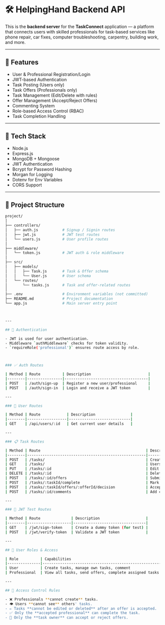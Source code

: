 # 🛠️ HelpingHand Backend API

This is the **backend server** for the **TaskConnect** application — a platform that connects users with skilled professionals for task-based services like phone repair, car fixes, computer troubleshooting, carpentry, building work, and more.

---

## 🚀 Features

- User & Professional Registration/Login
- JWT-based Authentication
- Task Posting (Users only)
- Task Offers (Professionals only)
- Task Management (Edit/Delete with rules)
- Offer Management (Accept/Reject Offers)
- Commenting System
- Role-based Access Control (RBAC)
- Task Completion Handling

---

## 🧱 Tech Stack

- Node.js
- Express.js
- MongoDB + Mongoose
- JWT Authentication
- Bcrypt for Password Hashing
- Morgan for Logging
- Dotenv for Env Variables
- CORS Support

---

## 📁 Project Structure

```bash
project/
│
├── controllers/
│   ├── auth.js           # Signup / Signin routes
│   ├── jwt.js            # JWT test routes
│   └── users.js          # User profile routes
│
├── middleware/
│   └── token.js          # JWT auth & role middleware
│
├── src/
│   ├── models/
│   │   ├── Task.js       # Task & Offer schema
│   │   └── User.js       # User schema
│   └── routes/
│       └── tasks.js      # Task and offer-related routes
│
├── .env                  # Environment variables (not committed)
├── README.md             # Project documentation
└── app.js                # Main server entry point



---

## 🔐 Authentication

- JWT is used for user authentication.
- Middleware `authMiddleware` checks for token validity.
- `requireRole('professional')` ensures route access by role.



### ✅ Auth Routes

| Method | Route          | Description                          |
|--------|----------------|--------------------------------------|
| POST   | /auth/sign-up  | Register a new user/professional     |
| POST   | /auth/sign-in  | Login and receive a JWT token        |

---

### 👤 User Routes

| Method | Route            | Description                |
|--------|------------------|----------------------------|
| GET    | /api/users/:id   | Get current user details   |

---

### 📋 Task Routes

| Method | Route                                                | Description                                         |
|--------|------------------------------------------------------|---------------------------
| POST   | /tasks/                                              | Create a new task (Users only)                      |
| GET    | /tasks/                                              | Users: Get own tasks / Professionals: All tasks     |
| PUT    | /tasks/:id                                           | Edit task (owner only, not if accepted)             |
| DELETE | /tasks/:id                                           | Delete task (owner only, not if accepted)           |
| POST   | /tasks/:id/offers                                    | Submit an offer to a task (Professionals only)      |
| POST   | /tasks/:taskId/complete                              | Mark task as complete (accepted professional only)  |
| POST   | /tasks/:taskId/offers/:offerId/decision              | Accept or reject an offer (owner only)              |
| POST   | /tasks/:id/comments                                  | Add comment (owner or professional)                 |

---

### 🧪 JWT Test Routes

| Method | Route              | Description                     |
|--------|--------------------|---------------------------------|
| GET    | /jwt/sign-token    | Create a dummy token (for test) |
| POST   | /jwt/verify-token  | Validate a JWT token            |

---

## 👥 User Roles & Access

| Role          | Capabilities                                                |
|---------------|-------------------------------------------------------------|
| User          | Create tasks, manage own tasks, comment                     |
| Professional  | View all tasks, send offers, complete assigned tasks        |

---

## 🚫 Access Control Rules

- ❌ Professionals **cannot create** tasks.  
- 👁️ Users **cannot see** others' tasks.  
- ✏️ Tasks **cannot be edited or deleted** after an offer is accepted.  
- ✅ Only the **accepted professional** can complete the task.  
- 🔐 Only the **task owner** can accept or reject offers.  




